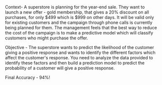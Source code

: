 Context- A superstore is planning for the year-end sale. They want to launch a new offer - gold membership, 
that gives a 20% discount on all purchases, for only $499 which is $999 on other days. It will be valid only
for existing customers and the campaign through phone calls is currently being planned for them. The management
feels that the best way to reduce the cost of the campaign is to make a predictive model which will classify
customers who might purchase the offer.

Objective - The superstore wants to predict the likelihood of the customer giving a positive response and wants
to identify the different factors which affect the customer's response. You need to analyze the data provided 
to identify these factors and then build a prediction model to predict the probability of a customer will give
a positive response.


Final Accuracy - 94%!
